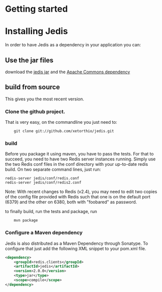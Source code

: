 # Getting started

# Installing Jedis
In order to have Jedis as a dependency in your application you can:
## Use the jar files
download the [jedis jar](https://github.com/xetorthio/jedis/archives/master) and the [Apache Commons dependency](http://commons.apache.org/pool/download_pool.cgi)

## build from source 
This gives you the most recent version. 
### Clone the github project. 
That is very easy, on the commandline you just need to:
```
    git clone git://github.com/xetorthio/jedis.git
```
### build
Before you package it using maven, you have to pass the tests. For that to succeed, you need to have two Redis server instances running. Simply use the two Redis conf files in the conf directory with your up-to-date redis build. On two separate command lines, just run:
```
redis-server jedis/conf/redis.conf
redis-server jedis/conf/redis2.conf
```
Note: With recent changes to Redis (v2.4), you may need to edit two copies of the config file provided with Redis such that one is on the default port (6379) and the other on 6380, both with "foobared" as password.

to finally build, run the tests and package, run
```
    mvn package
```
 
### Configure a Maven dependency
Jedis is also distributed as a Maven Dependency through Sonatype. To configure that just add the following XML snippet to your pom.xml file.

```xml
<dependency>
    <groupId>redis.clients</groupId>
    <artifactId>jedis</artifactId>
    <version>2.0.0</version>
    <type>jar</type>
    <scope>compile</scope>
</dependency>
```